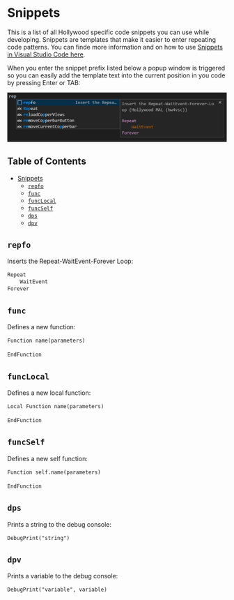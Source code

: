 # Snippets

This is a list of all Hollywood specific code snippets you can use while developing. Snippets are templates that make it easier to enter repeating code patterns. You can finde more information and on how to use [Snippets in Visual Studio Code here](https://code.visualstudio.com/docs/editor/userdefinedsnippets).

When you enter the snippet prefix listed below a popup window is triggered so you can easily add the template text into the current position in you code by pressing Enter or TAB:

![Example of a Hollywood specific snippet](https://raw.githubusercontent.com/JohnArcher/vscode-hollywood-mal/dev/media/snippet_example.png)

## Table of Contents <!-- omit in toc -->

* [Snippets](#snippets)
  * [`repfo`](#repfo)
  * [`func`](#func)
  * [`funcLocal`](#funclocal)
  * [`funcSelf`](#funcself)
  * [`dps`](#dps)
  * [`dpv`](#dpv)

## `repfo`

Inserts the Repeat-WaitEvent-Forever Loop:

```
Repeat
    WaitEvent
Forever
```

## `func`

Defines a new function:

```
Function name(parameters)

EndFunction
```

## `funcLocal`

Defines a new local function:

```
Local Function name(parameters)

EndFunction
```

## `funcSelf`

Defines a new self function:

```
Function self.name(parameters)

EndFunction
```

## `dps`

Prints a string to the debug console:

```
DebugPrint("string")
```

## `dpv`

Prints a variable to the debug console:

```
DebugPrint("variable", variable)
```
